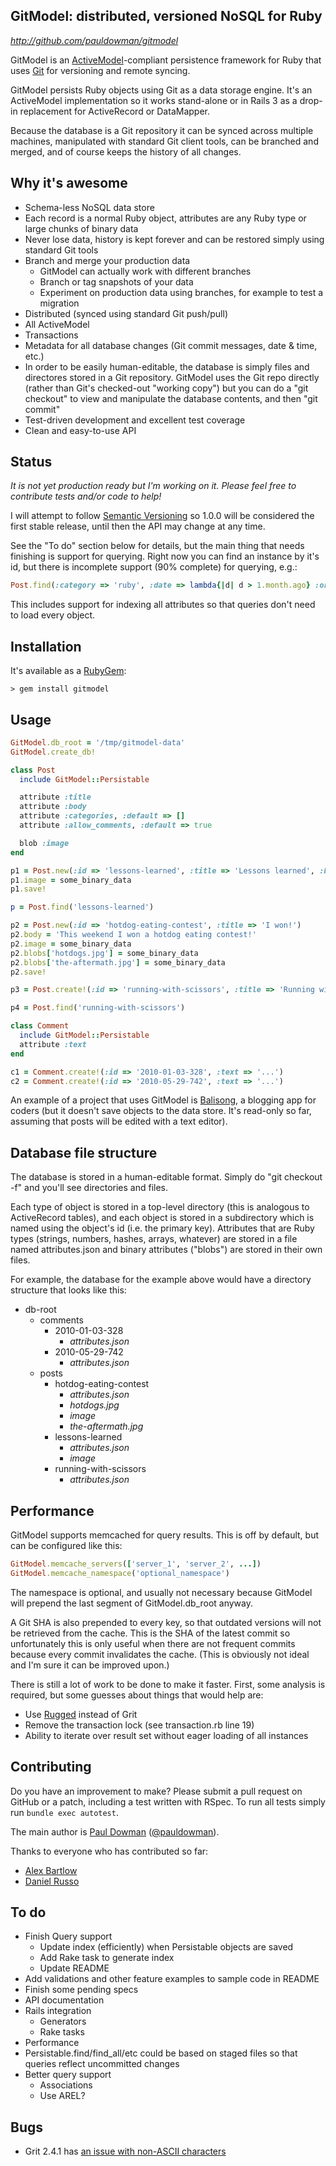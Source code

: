 GitModel: distributed, versioned NoSQL for Ruby
---------------------------------------------------

_http://github.com/pauldowman/gitmodel_

GitModel is an
[ActiveModel](http://yehudakatz.com/2010/01/10/activemodel-make-any-ruby-object-feel-like-activerecord/)-compliant
persistence framework for Ruby that uses [Git](http://git-scm.com/) for
versioning and remote syncing.

GitModel persists Ruby objects using Git as a data storage engine. It's an
ActiveModel implementation so it works stand-alone or in Rails 3 as a drop-in
replacement for ActiveRecord or DataMapper. 

Because the database is a Git repository it can be synced across multiple
machines, manipulated with standard Git client tools, can be branched and
merged, and of course keeps the history of all changes.


Why it's awesome
----------------

* Schema-less NoSQL data store
* Each record is a normal Ruby object, attributes are any Ruby type or large
  chunks of binary data
* Never lose data, history is kept forever and can be restored simply using
  standard Git tools
* Branch and merge your production data 
  * GitModel can actually work with different branches
  * Branch or tag snapshots of your data
  * Experiment on production data using branches, for example to test a
    migration
* Distributed (synced using standard Git push/pull)
* All ActiveModel 
* Transactions
* Metadata for all database changes (Git commit messages, date & time, etc.)
* In order to be easily human-editable, the database is simply files and
  directores stored in a Git repository.  GitModel uses the Git repo directly
  (rather than Git's checked-out "working copy") but you can do a "git
  checkout" to view and manipulate the database contents, and then "git commit"
* Test-driven development and excellent test coverage
* Clean and easy-to-use API


Status
------

_It is not yet production ready but I'm working on it. Please feel free to
contribute tests and/or code to help!_

I will attempt to follow [Semantic Versioning](http://semver.org/) so 1.0.0
will be considered the first stable release, until then the API may change at
any time.

See the "To do" section below for details, but the main thing that needs
finishing is support for querying. Right now you can find an instance by it's
id, but there is incomplete support (90% complete) for querying, e.g.:

```ruby
Post.find(:category => 'ruby', :date => lambda{|d| d > 1.month.ago} :order_by => :date, :order => :asc, :limit => 5)
```

This includes support for indexing all attributes so that queries don't need to
load every object.


Installation
------------

It's available as a [RubyGem](https://rubygems.org/gems/gitmodel):

    > gem install gitmodel


Usage
-----

```ruby
GitModel.db_root = '/tmp/gitmodel-data'
GitModel.create_db!

class Post
  include GitModel::Persistable

  attribute :title
  attribute :body
  attribute :categories, :default => []
  attribute :allow_comments, :default => true

  blob :image
end

p1 = Post.new(:id => 'lessons-learned', :title => 'Lessons learned', :body => '...')
p1.image = some_binary_data
p1.save!

p = Post.find('lessons-learned')

p2 = Post.new(:id => 'hotdog-eating-contest', :title => 'I won!')
p2.body = 'This weekend I won a hotdog eating contest!'
p2.image = some_binary_data
p2.blobs['hotdogs.jpg'] = some_binary_data
p2.blobs['the-aftermath.jpg'] = some_binary_data
p2.save!

p3 = Post.create!(:id => 'running-with-scissors', :title => 'Running with scissors', :body => '...')

p4 = Post.find('running-with-scissors')

class Comment
  include GitModel::Persistable
  attribute :text
end

c1 = Comment.create!(:id => '2010-01-03-328', :text => '...')
c2 = Comment.create!(:id => '2010-05-29-742', :text => '...')
```


An example of a project that uses GitModel is [Balisong](https://github.com/pauldowman/balisong), a blogging app for coders (but it doesn't save objects to the data store. It's read-only so far, assuming that posts will be edited with a text editor).


Database file structure
-----------------------

The database is stored in a human-editable format. Simply do "git checkout -f"
and you'll see directories and files.

Each type of object is stored in a top-level directory (this is analogous to
ActiveRecord tables), and each object is stored in a subdirectory which is
named using the object's id (i.e. the primary key). Attributes that are Ruby
types (strings, numbers, hashes, arrays, whatever) are stored in a file named
attributes.json and binary attributes ("blobs") are stored in their own
files.

For example, the database for the example above would have a directory
structure that looks like this:

* db-root 
    * comments 
        * 2010-01-03-328
            * _attributes.json_
        * 2010-05-29-742
            * _attributes.json_
    * posts 
        * hotdog-eating-contest
            * _attributes.json_
            * _hotdogs.jpg_
            * _image_
            * _the-aftermath.jpg_
        * lessons-learned
            * _attributes.json_
            * _image_
        * running-with-scissors
            * _attributes.json_


Performance
-----------

GitModel supports memcached for query results. This is off by default, but can be configured like this:

```ruby
GitModel.memcache_servers(['server_1', 'server_2', ...])
GitModel.memcache_namespace('optional_namespace')
```

The namespace is optional, and usually not necessary because GitModel will prepend the last segment of GitModel.db_root anyway.

A Git SHA is also prepended to every key, so that outdated versions will not be retrieved from the cache. This is the SHA of the latest commit so unfortunately this is only useful when there are not frequent commits because every commit invalidates the cache. (This is obviously not ideal and I'm sure it can be improved upon.)

There is still a lot of work to be done to make it faster. First, some analysis is required, but some guesses about things that would help are:

* Use [Rugged](https://github.com/libgit2/rugged) instead of Grit
* Remove the transaction lock (see transaction.rb line 19)
* Ability to iterate over result set without eager loading of all instances


Contributing
------------

Do you have an improvement to make? Please submit a pull request on GitHub or a
patch, including a test written with RSpec.  To run all tests simply run
`bundle exec autotest`.

The main author is [Paul Dowman](http://pauldowman.com/about) ([@pauldowman](http://twitter.com/pauldowman)).

Thanks to everyone who has contributed so far:

* [Alex Bartlow](https://github.com/alexbartlow)
* [Daniel Russo](https://github.com/drusso)


To do
-----

* Finish Query support
    * Update index (efficiently) when Persistable objects are saved
    * Add Rake task to generate index
    * Update README
* Add validations and other feature examples to sample code in README
* Finish some pending specs
* API documentation
* Rails integration
    * Generators
    * Rake tasks
* Performance
* Persistable.find/find_all/etc could be based on staged files so that queries reflect uncommitted changes
* Better query support
    * Associations
    * Use AREL?


Bugs
------------

* Grit 2.4.1 has [an issue with non-ASCII characters](https://github.com/mojombo/grit/commit/696761d8047ffd038dc2828e6a1998e3f7c3b419)

